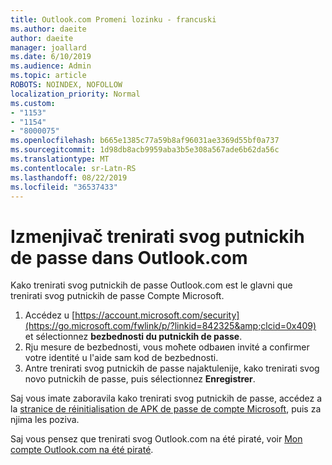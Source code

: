 ```yaml
---
title: Outlook.com Promeni lozinku - francuski
ms.author: daeite
author: daeite
manager: joallard
ms.date: 6/10/2019
ms.audience: Admin
ms.topic: article
ROBOTS: NOINDEX, NOFOLLOW
localization_priority: Normal
ms.custom:
- "1153"
- "1154"
- "8000075"
ms.openlocfilehash: b665e1385c77a59b8af96031ae3369d55bf0a737
ms.sourcegitcommit: 1d98db8acb9959aba3b5e308a567ade6b62da56c
ms.translationtype: MT
ms.contentlocale: sr-Latn-RS
ms.lasthandoff: 08/22/2019
ms.locfileid: "36537433"
---
```

# <a name="changer-votre-mot-de-passe-dans-outlookcom"></a>Izmenjivač trenirati svog putnickih de passe dans Outlook.com

Kako trenirati svog putnickih de passe Outlook.com est le glavni que trenirati svog putnickih de passe Compte Microsoft.

1. Accédez u [https://account.microsoft.com/security](https://go.microsoft.com/fwlink/p/?linkid=842325&amp;clcid=0x409) et sélectionnez **bezbednosti du putnickih de passe**.
2. Rju mesure de bezbednosti, vous moћete odbaиen invité a confirmer votre identité u l'aide sam kod de bezbednosti.
3. Antre trenirati svog putnickih de passe najaktulenije, kako trenirati svog novo putnickih de passe, puis sélectionnez **Enregistrer**.

Saj vous imate zaboravila kako trenirati svog putnickih de passe, accédez a la [stranice de réinitialisation de APK de passe de compte Microsoft](https://go.microsoft.com/fwlink/p/?linkid=841909), puis za njima les poziva.

Saj vous pensez que trenirati svog Outlook.com na été piraté, voir [Mon compte Outlook.com na été piraté](https://support.office.com/fr-fr/article/mon-compte-outlook-com-a-été-piraté-35993ac5-ac2f-494e-aacb-5232dda453d8?wt.mc_id=Office_Outlook_com_Alchemy).